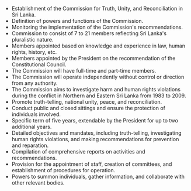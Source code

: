 - Establishment of the Commission for Truth, Unity, and Reconciliation in Sri Lanka.
- Definition of powers and functions of the Commission.
- Monitoring the implementation of the Commission's recommendations.
- Commission to consist of 7 to 21 members reflecting Sri Lanka's pluralistic nature.
- Members appointed based on knowledge and experience in law, human rights, history, etc.
- Members appointed by the President on the recommendation of the Constitutional Council.
- The Commission will have full-time and part-time members.
- The Commission will operate independently without control or direction from any authority.
- The Commission aims to investigate harm and human rights violations during the conflict in Northern and Eastern Sri Lanka from 1983 to 2009.
- Promote truth-telling, national unity, peace, and reconciliation.
- Conduct public and closed sittings and ensure the protection of individuals involved.
- Specific term of five years, extendable by the President for up to two additional years.
- Detailed objectives and mandates, including truth-telling, investigating human rights violations, and making recommendations for prevention and reparation.
- Compilation of comprehensive reports on activities and recommendations.
- Provision for the appointment of staff, creation of committees, and establishment of procedures for operation.
- Powers to summon individuals, gather information, and collaborate with other relevant bodies.